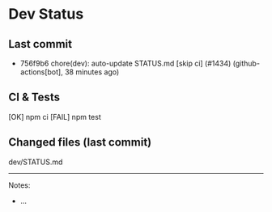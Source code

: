 # Dev Status

## Last commit
- 756f9b6 chore(dev): auto-update STATUS.md [skip ci] (#1434) (github-actions[bot], 38 minutes ago)
## CI & Tests
[OK] npm ci
[FAIL] npm test

## Changed files (last commit)
dev/STATUS.md

---
Notes:
- ...
